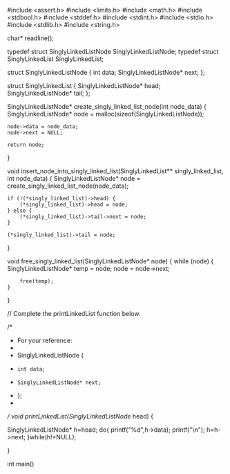 #include <assert.h>
#include <limits.h>
#include <math.h>
#include <stdbool.h>
#include <stddef.h>
#include <stdint.h>
#include <stdio.h>
#include <stdlib.h>
#include <string.h>

char* readline();

typedef struct SinglyLinkedListNode SinglyLinkedListNode;
typedef struct SinglyLinkedList SinglyLinkedList;

struct SinglyLinkedListNode {
    int data;
    SinglyLinkedListNode* next;
};

struct SinglyLinkedList {
    SinglyLinkedListNode* head;
    SinglyLinkedListNode* tail;
};

SinglyLinkedListNode* create_singly_linked_list_node(int node_data) {
    SinglyLinkedListNode* node = malloc(sizeof(SinglyLinkedListNode));

    node->data = node_data;
    node->next = NULL;

    return node;
}

void insert_node_into_singly_linked_list(SinglyLinkedList** singly_linked_list, int node_data) {
    SinglyLinkedListNode* node = create_singly_linked_list_node(node_data);

    if (!(*singly_linked_list)->head) {
        (*singly_linked_list)->head = node;
    } else {
        (*singly_linked_list)->tail->next = node;
    }

    (*singly_linked_list)->tail = node;
}

void free_singly_linked_list(SinglyLinkedListNode* node) {
    while (node) {
        SinglyLinkedListNode* temp = node;
        node = node->next;

        free(temp);
    }
}

// Complete the printLinkedList function below.

/*
 * For your reference:
 *
 * SinglyLinkedListNode {
 *     int data;
 *     SinglyLinkedListNode* next;
 * };
 *
 */
void printLinkedList(SinglyLinkedListNode* head) {

 SinglyLinkedListNode* h=head;
 do{
 printf("%d",h->data);
 printf("\n");
 h=h->next;
 }while(h!=NULL);

}

int main()
